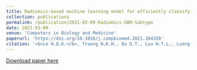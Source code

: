 ```yaml
---
title: Radiomics-based machine learning model for efficiently classifying transcriptome subtypes in glioblastoma patients from MRI
collection: publications
permalink: /publication/2021-03-09-Radiomics-GBM-Subtype
date: 2021-03-09
venue: 'Computers in Biology and Medicine'
paperurl: 'https://doi.org/10.1016/j.compbiomed.2021.104320'
citation: '<b>Le N.Q.K.</b>, Truong N.K.H., Do D.T., Luu H.T.L., Luong H.D., & Huynh T.T. (2021). Radiomics-based machine learning model for efficiently classifying transcriptome subtypes in glioblastoma patients from MRI. <i>Computers in Biology and Medicine</i>, 132, 104320.'
---
```


[Download paper here](https://doi.org/10.1016/j.compbiomed.2021.104320)
